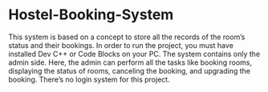 # Hostel-Booking-System
 This system is based on a concept to store all the records of the room’s status and their bookings.
In order to run the project, you must have installed Dev C++ or Code Blocks on your PC.
 The system contains only the admin side. Here, the admin can perform all the tasks like booking rooms, displaying the status of rooms, canceling the booking, and upgrading the booking. There’s no login system for this project.
